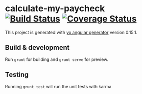 # calculate-my-paycheck [![Build Status](https://travis-ci.org/mkreiser/CalculateMyPaycheck.svg?branch=master)](https://travis-ci.org/mkreiser/CalculateMyPaycheck) [![Coverage Status](https://coveralls.io/repos/mkreiser/CalculateMyPaycheck/badge.svg?branch=master&service=github)](https://coveralls.io/github/mkreiser/CalculateMyPaycheck?branch=master)

This project is generated with [yo angular generator](https://github.com/yeoman/generator-angular)
version 0.15.1.

## Build & development

Run `grunt` for building and `grunt serve` for preview.

## Testing

Running `grunt test` will run the unit tests with karma.
